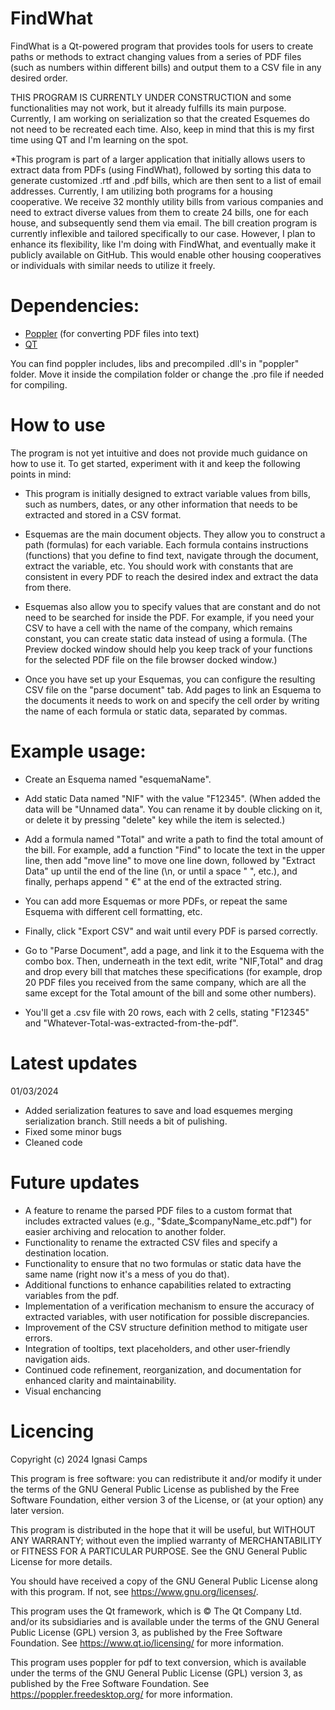 # FindWhat
FindWhat is a Qt-powered program that provides tools for users to create paths or methods to extract changing values from a series of PDF files (such as numbers within different bills) and output them to a CSV file in any desired order.

THIS PROGRAM IS CURRENTLY UNDER CONSTRUCTION and some functionalities may not work, but it already fulfills its main purpose. Currently, I am working on serialization so that the created Esquemes do not need to be recreated each time. Also, keep in mind that this is my first time using QT and I'm learning on the spot.

*This program is part of a larger application that initially allows users to extract data from PDFs (using FindWhat), followed by sorting this data to generate customized .rtf and .pdf bills, which are then sent to a list of email addresses. Currently, I am utilizing both programs for a housing cooperative. We receive 32 monthly utility bills from various companies and need to extract diverse values from them to create 24 bills, one for each house, and subsequently send them via email. The bill creation program is currently inflexible and tailored specifically to our case. However, I plan to enhance its flexibility, like I'm doing with FindWhat, and eventually make it publicly available on GitHub. This would enable other housing cooperatives or individuals with similar needs to utilize it freely.

# Dependencies:
- [Poppler](https://poppler.freedesktop.org/) (for converting PDF files into text)
- [QT](https://www.qt.io)

You can find poppler includes, libs and precompiled .dll's in "poppler" folder. Move it inside the compilation folder or change the .pro file if needed for compiling.

# How to use
The program is not yet intuitive and does not provide much guidance on how to use it. To get started, experiment with it and keep the following points in mind:

- This program is initially designed to extract variable values from bills, such as numbers, dates, or any other information that needs to be extracted and stored in a CSV format.

- Esquemas are the main document objects. They allow you to construct a path (formulas) for each variable. Each formula contains instructions (functions) that you define to find text, navigate through the document, extract the variable, etc. You should work with constants that are consistent in every PDF to reach the desired index and extract the data from there.

- Esquemas also allow you to specify values that are constant and do not need to be searched for inside the PDF. For example, if you need your CSV to have a cell with the name of the company, which remains constant, you can create static data instead of using a formula. (The Preview docked window should help you keep track of your functions for the selected PDF file on the file browser docked window.)

- Once you have set up your Esquemas, you can configure the resulting CSV file on the "parse document" tab. Add pages to link an Esquema to the documents it needs to work on and specify the cell order by writing the name of each formula or static data, separated by commas.

# Example usage:
- Create an Esquema named "esquemaName".

- Add static Data named "NIF" with the value "F12345". (When added the data will be "Unnamed data". You can rename it by double clicking on it, or delete it by pressing "delete" key while the item is selected.)

- Add a formula named "Total" and write a path to find the total amount of the bill. For example, add a function "Find" to locate the text in the upper line, then add "move line" to move one line down, followed by "Extract Data" up until the end of the line (\n, or until a space " ", etc.), and finally, perhaps append " €" at the end of the extracted string.

- You can add more Esquemas or more PDFs, or repeat the same Esquema with different cell formatting, etc.

- Finally, click "Export CSV" and wait until every PDF is parsed correctly.

- Go to "Parse Document", add a page, and link it to the Esquema with the combo box. Then, underneath in the text edit, write "NIF,Total" and drag and drop every bill that matches these specifications (for example, drop 20 PDF files you received from the same company, which are all the same except for the Total amount of the bill and some other numbers).

- You'll get a .csv file with 20 rows, each with 2 cells, stating "F12345" and "Whatever-Total-was-extracted-from-the-pdf".

# Latest updates
01/03/2024
- Added serialization features to save and load esquemes merging serialization branch. Still needs a bit of pulishing.
- Fixed some minor bugs
- Cleaned code

# Future updates
- A feature to rename the parsed PDF files to a custom format that includes extracted values (e.g., "$date_$companyName_etc.pdf") for easier archiving and relocation to another folder.
- Functionality to rename the extracted CSV files and specify a destination location.
- Functionality to ensure that no two formulas or static data have the same name (right now it's a mess of you do that).
- Additional functions to enhance capabilities related to extracting variables from the pdf.
- Implementation of a verification mechanism to ensure the accuracy of extracted variables, with user notification for possible discrepancies.
- Improvement of the CSV structure definition method to mitigate user errors.
- Integration of tooltips, text placeholders, and other user-friendly navigation aids.
- Continued code refinement, reorganization, and documentation for enhanced clarity and maintainability.
- Visual enchancing

# Licencing
Copyright (c) 2024 Ignasi Camps

This program is free software: you can redistribute it and/or modify it under the terms of the GNU General Public License as published by the Free Software Foundation, either version 3 of the License, or (at your option) any later version.

This program is distributed in the hope that it will be useful, but WITHOUT ANY WARRANTY; without even the implied warranty of MERCHANTABILITY or FITNESS FOR A PARTICULAR PURPOSE.  See the GNU General Public License for more details.

You should have received a copy of the GNU General Public License along with this program. If not, see <https://www.gnu.org/licenses/>.

This program uses the Qt framework, which is © The Qt Company Ltd. and/or its subsidiaries and is available under the terms of the GNU General Public License (GPL) version 3, as published by the Free Software Foundation. See https://www.qt.io/licensing/ for more information.

This program uses poppler for pdf to text conversion, which is available under the terms of the GNU General Public License (GPL) version 3,
as published by the Free Software Foundation. See https://poppler.freedesktop.org/ for more information.
